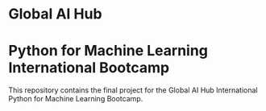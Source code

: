 # Global AI Hub

# Python for Machine Learning International Bootcamp

This repository contains the final project for the Global AI Hub International Python for Machine Learning Bootcamp.
